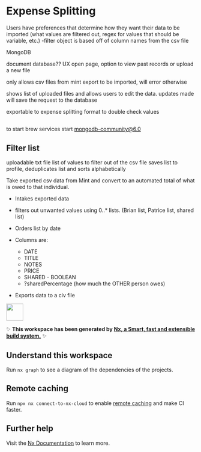 # Expense Splitting

Users have preferences that determine how they want their data to be imported (what values are filtered out, regex for values that should be variable, etc.)
-filter object is based off of column names from the csv file

MongoDB

document database??
UX
open page, option to view past records or upload a new file

only allows csv files from mint export to be imported, will error otherwise

shows list of uploaded files and allows users to edit the data. updates made will save the request to the database

exportable to expense splitting format to double check values

##
to start
brew services start mongodb-community@6.0


## Filter list

uploadable txt file list of values to filter out of the csv file
saves list to profile, deduplicates list and sorts alphabetically

Take exported csv data from Mint and convert to an automated total of what is owed to that individual.

- Intakes exported data
- filters out unwanted values using 0..\* lists. (Brian list, Patrice list, shared list)
- Orders list by date
- Columns are:

  - DATE
  - TITLE
  - NOTES
  - PRICE
  - SHARED - BOOLEAN
  - ?sharedPercentage (how much the OTHER person owes)

- Exports data to a civ file

<a alt="Nx logo" href="https://nx.dev" target="_blank" rel="noreferrer"><img src="https://raw.githubusercontent.com/nrwl/nx/master/images/nx-logo.png" width="45"></a>

✨ **This workspace has been generated by [Nx, a Smart, fast and extensible build system.](https://nx.dev)** ✨

## Understand this workspace

Run `nx graph` to see a diagram of the dependencies of the projects.

## Remote caching

Run `npx nx connect-to-nx-cloud` to enable [remote caching](https://nx.app) and make CI faster.

## Further help

Visit the [Nx Documentation](https://nx.dev) to learn more.
